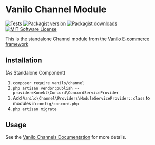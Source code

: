 # Vanilo Channel Module

[![Tests](https://img.shields.io/github/workflow/status/vanilophp/channel/tests/master?style=flat-square)](https://github.com/vanilophp/channel/actions?query=workflow%3Atests)
[![Packagist version](https://img.shields.io/packagist/v/vanilo/channel.svg?style=flat-square)](https://packagist.org/packages/vanilo/channel)
[![Packagist downloads](https://img.shields.io/packagist/dt/vanilo/channel.svg?style=flat-square)](https://packagist.org/packages/vanilo/channel)
[![MIT Software License](https://img.shields.io/badge/license-MIT-blue.svg?style=flat-square)](LICENSE.md)

This is the standalone Channel module from the [Vanilo E-commerce framework](https://vanilo.io)

## Installation

(As Standalone Component)

1. `composer require vanilo/channel`
2. `php artisan vendor:publish --provider=Konekt\Concord\ConcordServiceProvider`
3. Add `Vanilo\Channel\Providers\ModuleServiceProvider::class` to modules in `config/concord.php`
4. `php artisan migrate`

## Usage

See the [Vanilo Channels Documentation](https://vanilo.io/docs/master/channels) for more details.
